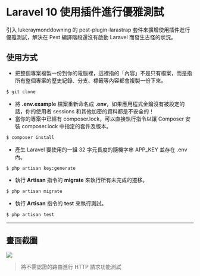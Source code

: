 # Laravel 10 使用插件進行優雅測試

引入 lukeraymonddowning 的 pest-plugin-larastrap 套件來擴增使用插件進行優雅測試，解決在 Pest 編譯階段還沒有啟動 Laravel 而發生古怪的狀況。

## 使用方式
- 把整個專案複製一份到你的電腦裡，這裡指的「內容」不是只有檔案，而是指所有整個專案的歷史紀錄、分支、標籤等內容都會複製一份下來。
```sh
$ git clone
```
- 將 __.env.example__ 檔案重新命名成 __.env__，如果應用程式金鑰沒有被設定的話，你的使用者 sessions 和其他加密的資料都是不安全的！
- 當你的專案中已經有 composer.lock，可以直接執行指令以讓 Composer 安裝 composer.lock 中指定的套件及版本。
```sh
$ composer install
```
- 產生 Laravel 要使用的一組 32 字元長度的隨機字串 APP_KEY 並存在 .env 內。
```sh
$ php artisan key:generate
```
- 執行 __Artisan__ 指令的 __migrate__ 來執行所有未完成的遷移。
```sh
$ php artisan migrate
```
- 執行 __Artisan__ 指令的 __test__ 來執行測試。
```sh
$ php artisan test
```

----

## 畫面截圖
![](https://i.imgur.com/2edMfsG.png)
> 將不需認證的路由進行 HTTP 請求功能測試